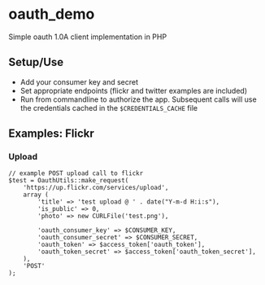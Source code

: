 # oauth_demo
Simple oauth 1.0A client implementation in PHP

## Setup/Use
  * Add your consumer key and secret
  * Set appropriate endpoints (flickr and twitter examples are included)
  * Run from commandline to authorize the app. Subsequent calls will use the credentials cached in the `$CREDENTIALS_CACHE` file

## Examples: Flickr
### Upload
```
// example POST upload call to flickr
$test = OauthUtils::make_request(
    'https://up.flickr.com/services/upload',
    array (
        'title' => 'test upload @ ' . date("Y-m-d H:i:s"),
        'is_public' => 0,
        'photo' => new CURLFile('test.png'),

        'oauth_consumer_key' => $CONSUMER_KEY,
        'oauth_consumer_secret' => $CONSUMER_SECRET,
        'oauth_token' => $access_token['oauth_token'],
        'oauth_token_secret' => $access_token['oauth_token_secret'],
    ),
    'POST'
);
```
